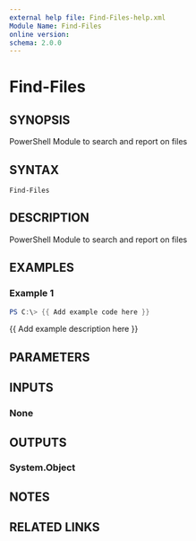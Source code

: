 ```yaml
---
external help file: Find-Files-help.xml
Module Name: Find-Files
online version:
schema: 2.0.0
---
```


# Find-Files

## SYNOPSIS
PowerShell Module to search and report on files

## SYNTAX

```
Find-Files
```

## DESCRIPTION
PowerShell Module to search and report on files

## EXAMPLES

### Example 1
```powershell
PS C:\> {{ Add example code here }}
```

{{ Add example description here }}

## PARAMETERS

## INPUTS

### None


## OUTPUTS

### System.Object

## NOTES

## RELATED LINKS